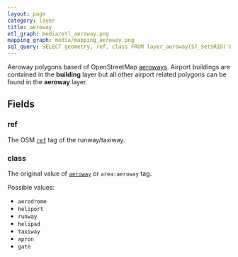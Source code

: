 ```yaml
---
layout: page
category: layer
title: aeroway
etl_graph: media/etl_aeroway.png
mapping_graph: media/mapping_aeroway.png
sql_query: SELECT geometry, ref, class FROM layer_aeroway(ST_SetSRID('BOX3D(-20037508.34 -20037508.34, 20037508.34 20037508.34)'::box3d, 3857 ), 14)
---
```

Aeroway polygons based of OpenStreetMap [aeroways](http://wiki.openstreetmap.org/wiki/Aeroways).
Airport buildings are contained in the **building** layer but all
other airport related polygons can be found in the **aeroway** layer.

## Fields

### ref

The OSM [`ref`](http://wiki.openstreetmap.org/wiki/Key:ref) tag of the runway/taxiway.

### class

The original value of
[`aeroway`](http://wiki.openstreetmap.org/wiki/Key:aeroway) or
`area:aeroway` tag.

Possible values:

- `aerodrome`
- `heliport`
- `runway`
- `helipad`
- `taxiway`
- `apron`
- `gate`





